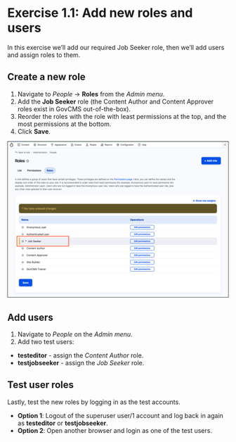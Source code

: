 # Exercise 1.1: Add new roles and users

In this exercise we’ll add our required Job Seeker role, then we’ll add users and assign roles to them.

## Create a new role

1. Navigate to _People_ → **Roles** from the _Admin menu_.
2. Add the **Job Seeker** role (the Content Author and Content Approver roles exist in GovCMS out-of-the-box).
3. Reorder the roles with the role with least permissions at the top, and the most permissions at the bottom.
4.  Click **Save**.

<img src="../.gitbook/assets/Ex-1-1-Roles-1.png" alt="Image of Roles page" data-size="original">

## Add users

1. Navigate to _People_ on the _Admin menu_.
2. Add two test users:

* **testeditor** - assign the _Content Author_ role.
* **testjobseeker** - assign the _Job Seeker_ role.

## Test user roles

Lastly, test the new roles by logging in as the test accounts.

* **Option 1**: Logout of the superuser user/1 account and log back in again as **testeditor** or **testjobseeker**.
* **Option 2**: Open another browser and login as one of the test users.

